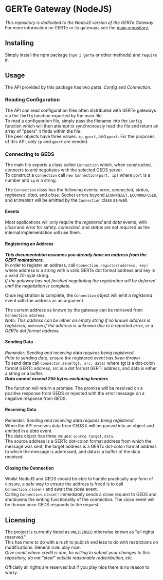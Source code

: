 # GERTe Gateway (NodeJS)
*This repository is dedicated to the NodeJS version of the GERTe Gateway*  
For more information on GERTe or its gateways see the [main repository.](https://github.com/GlobalEmpire/GERT)

## Installing
Simply install the npm package (`npm i gerte` or other methods) and `require` it.

## Usage
The API provided by this package has two parts: *Config* and *Connection*.

### Reading Configuration
The API can read configuration files often distributed with GERTe gateways via the `Config` function exported by the main file.  
To read a configuration file, simply pass the filename into the `Config` function which will then attempt to synchronously read the file and return an array of "peers" it finds within the file.  
The peer objects have three values: `ip`, `gport`, and `pport`. For the purposes of this API, only `ip` and `gport` are needed.

### Connecting to GEDS
The main file exports a class called `Connection` which, when constructed, connects to and negotiates with the selected GEDS server.  
To construct a `Connection` call `new Connection(port, ip)` where `port` is a number and `ip` is a string.

The `Connection` class has the following events: *error*, *connected*, *status*, *registered*, *data*, and *close*. Socket errors beyond `ECONNRESET`, `ECONNREFUSED`, and `ETIMEDOUT` will be emitted by the `Connection` class as well.

#### Events
Most applications will only require the *registered* and *data* events, with *close* and *error* for safety. *connected*, and *status* are not required as the internal implementation will use them.

#### Registering an Address
***This documentation assumes you already have an address from the GERT maintainers.***  
In order to register an address, call `Connection.register(address, key)` where address is a string with a valid GERTe dot format address and key is a valid 20-byte string.  
*If the gateway has not finished negotiating the registration will be deferred until the negotiation is complete.*

Once registration is complete, the `Connection` object will emit a *registered* event with the address as an argument.

The current address as known by the gateway can be retrieved from `Connection.address`.  
*Note: This address can be either an empty string if no known address is registered, `unknown` if the address is unknown due to a reported error, or a GERTe dot format address.*

#### Sending Data
*Reminder: Sending and receiving data requires being registered*  
*Prior to sending data, ensure the* registered *event has been thrown*  
To send data call `Connector.send(tgt, src, data)` where tgt is a dot-colon format GERTc address, src is a dot format GERTi address, and data is either a string or a buffer.  
***Data cannot exceed 255 bytes excluding headers***

The function will return a promise. The promise will be resolved on a positive response from GEDS or rejected with the error message on a negative response from GEDS.

#### Receiving Data
*Reminder: Sending and receiving data requires being registered*  
When the API receives data from GEDS it will be parsed into an object and emitted in a *data* event.  
The data object has three values: `source`, `target`, `data`.  
The source address is a GERTc dot-colon format address from which the message was sent, the target address is a GERTc dot-colon format address to which the message is addressed, and data is a buffer of the data received.

#### Closing the Connection
Whilst NodeJS and GEDS should be able to handle practically any form of closure, a safe way to ensure the address is freed is to call `Connection.close()` and await the *close* event.  
Calling `Connection.close()` immediately sends a close request to GEDS and shutdowns the writing functionality of the connection. The *close* event will be thrown once GEDS responds to the request.

## Licensing
The project is currently listed as `UNLICENSED` otherwise known as "all rights reserved."  
This has more to do with a rush to publish and less to do with restrictions on modifications. General rule: play nice.  
*Give credit where credit is due, be willing to submit your changes to this repository, do not "steal" outside reasonable redistribution, etc.*

Officially all rights are reserved but if you play nice there is no reason to worry.
